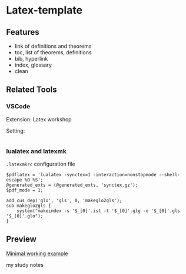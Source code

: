 # Latex-template

## Features

- link of definitions and theorems
- toc, list of theorems, definitions
- bib, hyperlink
- index, glossary
- clean

## Related Tools

### VSCode
Extension: Latex workshop

Setting:
```
```

###  lualatex and latexmk
`.latexmkrc` configuration file
```
$pdflatex = 'lualatex -synctex=1 -interaction=nonstopmode --shell-escape %O %S';
@generated_exts = (@generated_exts, 'synctex.gz');
$pdf_mode = 1;

add_cus_dep('glo', 'gls', 0, 'makeglo2gls');
sub makeglo2gls {
    system("makeindex -s '$_[0]'.ist -t '$_[0]'.glg -o '$_[0]'.gls '$_[0]'.glo");
}
```

## Preview
[Minimal working example](https://github.com/Jue-Xu/Latex-Template-for-Scientific-Style-Book/blob/main/notes.pdf)

my study notes
